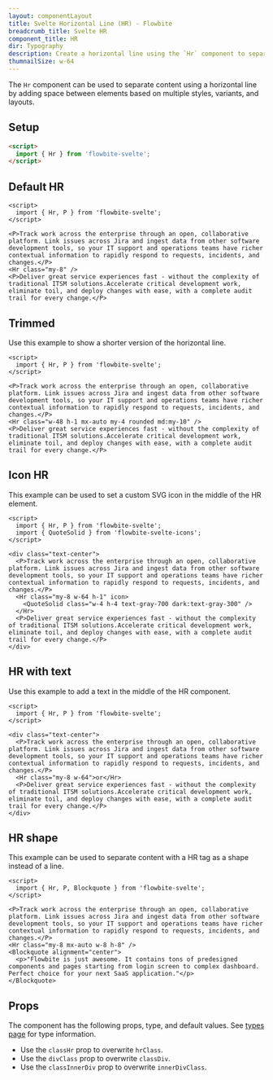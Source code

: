 ```yaml
---
layout: componentLayout
title: Svelte Horizontal Line (HR) - Flowbite
breadcrumb_title: Svelte HR
component_title: HR
dir: Typography
description: Create a horizontal line using the `Hr` component to separate content such as paragraphs, blockquotes, and other elements
thumnailSize: w-64
---
```


<script>
  import { TableProp, TableDefaultRow } from '../../utils'
  import { A} from '$lib';
  import { props as items1 } from '../../props/Hr.json'
</script>

The `Hr` component can be used to separate content using a horizontal line by adding space between elements based on multiple styles, variants, and layouts.

## Setup

```html
<script>
  import { Hr } from 'flowbite-svelte';
</script>
```

## Default HR

```svelte example
<script>
  import { Hr, P } from 'flowbite-svelte';
</script>

<P>Track work across the enterprise through an open, collaborative platform. Link issues across Jira and ingest data from other software development tools, so your IT support and operations teams have richer contextual information to rapidly respond to requests, incidents, and changes.</P>
<Hr class="my-8" />
<P>Deliver great service experiences fast - without the complexity of traditional ITSM solutions.Accelerate critical development work, eliminate toil, and deploy changes with ease, with a complete audit trail for every change.</P>
```

## Trimmed

Use this example to show a shorter version of the horizontal line.

```svelte example
<script>
  import { Hr, P } from 'flowbite-svelte';
</script>

<P>Track work across the enterprise through an open, collaborative platform. Link issues across Jira and ingest data from other software development tools, so your IT support and operations teams have richer contextual information to rapidly respond to requests, incidents, and changes.</P>
<Hr class="w-48 h-1 mx-auto my-4 rounded md:my-10" />
<P>Deliver great service experiences fast - without the complexity of traditional ITSM solutions.Accelerate critical development work, eliminate toil, and deploy changes with ease, with a complete audit trail for every change.</P>
```

## Icon HR

This example can be used to set a custom SVG icon in the middle of the HR element.

```svelte example
<script>
  import { Hr, P } from 'flowbite-svelte';
  import { QuoteSolid } from 'flowbite-svelte-icons';
</script>

<div class="text-center">
  <P>Track work across the enterprise through an open, collaborative platform. Link issues across Jira and ingest data from other software development tools, so your IT support and operations teams have richer contextual information to rapidly respond to requests, incidents, and changes.</P>
  <Hr class="my-8 w-64 h-1" icon>
    <QuoteSolid class="w-4 h-4 text-gray-700 dark:text-gray-300" />
  </Hr>
  <P>Deliver great service experiences fast - without the complexity of traditional ITSM solutions.Accelerate critical development work, eliminate toil, and deploy changes with ease, with a complete audit trail for every change.</P>
</div>
```

## HR with text

Use this example to add a text in the middle of the HR component.

```svelte example
<script>
  import { Hr, P } from 'flowbite-svelte';
</script>

<div class="text-center">
  <P>Track work across the enterprise through an open, collaborative platform. Link issues across Jira and ingest data from other software development tools, so your IT support and operations teams have richer contextual information to rapidly respond to requests, incidents, and changes.</P>
  <Hr class="my-8 w-64">or</Hr>
  <P>Deliver great service experiences fast - without the complexity of traditional ITSM solutions.Accelerate critical development work, eliminate toil, and deploy changes with ease, with a complete audit trail for every change.</P>
</div>
```

## HR shape

This example can be used to separate content with a HR tag as a shape instead of a line.

```svelte example
<script>
  import { Hr, P, Blockquote } from 'flowbite-svelte';
</script>

<P>Track work across the enterprise through an open, collaborative platform. Link issues across Jira and ingest data from other software development tools, so your IT support and operations teams have richer contextual information to rapidly respond to requests, incidents, and changes.</P>
<Hr class="my-8 mx-auto w-8 h-8" />
<Blockquote alignment="center">
  <p>"Flowbite is just awesome. It contains tons of predesigned components and pages starting from login screen to complex dashboard. Perfect choice for your next SaaS application."</p>
</Blockquote>
```

## Props

The component has the following props, type, and default values. See [types page](/docs/pages/typescript) for type information.

- Use the `classHr` prop to overwrite `hrClass`.
- Use the `divClass` prop to overwrite `classDiv`.
- Use the `classInnerDiv` prop to overwrite `innerDivClass`.

<TableProp>
  <TableDefaultRow items={items1} rowState='hover' />
</TableProp>
